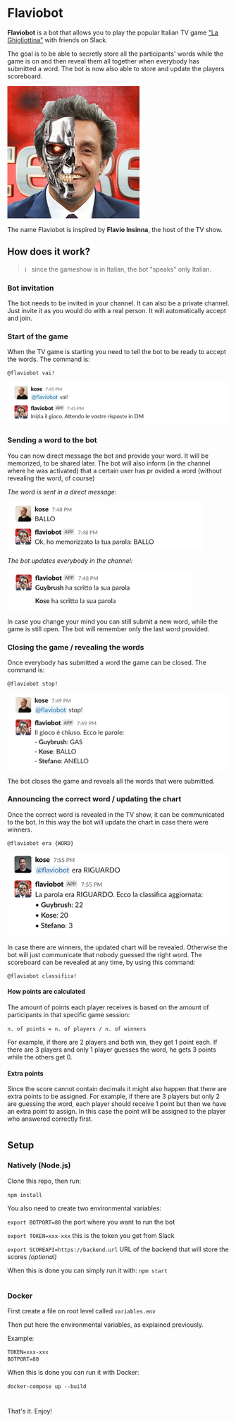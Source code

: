 
# Flaviobot

**Flaviobot** is a bot that allows you to play the popular Italian TV game ["La Ghigliottina"](https://en.wikipedia.org/wiki/L%27eredit%C3%A0#%22La_Ghigliottina%22_(The_Guillotine,_round_7)) with friends on Slack.

The goal is to be able to secretly store all the participants' words while the game is on and then reveal them all together when everybody has submitted a word. The bot is now also able to store and update the players scoreboard.

![Flaviobot](avatar/flaviobot.jpg)

The name Flaviobot is inspired by **Flavio Insinna**, the host of the TV show.

## How does it work?
> ℹ️  &nbsp; since the gameshow is in Italian, the bot "speaks" only Italian.

### Bot invitation
The bot needs to be invited in your channel. It can also be a private channel. Just invite it as you would do with a real person. It will automatically accept and join.

### Start of the game
When the TV game is starting you need to tell the bot to be ready to accept the words.
The command is:
```
@flaviobot vai!
```

![Activation](screenshots/activation.png)

### Sending a word to the bot
You can now direct message the bot and provide your word. It will be memorized, to be shared later. The bot will also inform (in the channel where he was activated) that a certain user has pr ovided a word (without revealing the word, of course)

*The word is sent in a direct message:*

![DM](screenshots/dm.png)


*The bot updates everybody in the channel:*

![Update](screenshots/update.png)

In case you change your mind you can still submit a new word, while the game is still open. The bot will remember only the last word provided.

### Closing the game / revealing the words
Once everybody has submitted a word the game can be closed.
The command is:
```
@flaviobot stop!
```
![Stopping](screenshots/stopping.png)

The bot closes the game and reveals all the words that were submitted.

### Announcing the correct word / updating the chart
Once the correct word is revealed in the TV show, it can be communicated to the bot. In this way the bot will update the chart in case there were winners.
```
@flaviobot era {WORD}
```
![Stopping](screenshots/scores.png)

In case there are winners, the updated chart will be revealed. Otherwise the bot will just communicate that nobody guessed the right word. The scoreboard can be revealed at any time, by using this command:

```
@flaviobot classifica!
```

#### How points are calculated
The amount of points each player receives is based on the amount of participants in that specific game session:

`n. of points = n. of players / n. of winners`

For example, if there are 2 players and both win, they get 1 point each.
If there are 3 players and only 1 player guesses the word, he gets 3 points while the others get 0.

#### Extra points
Since the score cannot contain decimals it might also happen that there are extra points to be assigned. For example, if there are 3 players but only 2 are guessing the word, each player should receive 1 point but then we have an extra point to assign. In this case the point will be assigned to the player who answered correctly first.


#
## Setup
### Natively (Node.js)
Clone this repo, then run:

`npm install`

You also need to create two environmental variables:

`export BOTPORT=80` the port where you want to run the bot

`export TOKEN=xxx-xxx` this is the token you get from Slack

`export SCOREAPI=https://backend.url` URL of the backend that will store the scores *(optional)*

When this is done you can simply run it with:
`npm start`

#
### Docker
First create a file on root level called `variables.env`

Then put here the environmental variables, as explained previously.

Example:
```
TOKEN=xxx-xxx
BOTPORT=80
```

When this is done you can run it with Docker:

`docker-compose up --build`

#

That's it. Enjoy!
